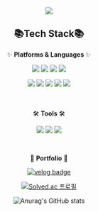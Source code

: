 <div align="center">

<img src="https://capsule-render.vercel.app/api?type=waving&color=FFB6C1&height=200&section=header&text=YEBIN'S%20GITHUB&fontSize=90&fontColor=FFFFFF" />

## 📚Tech Stack📚

✨ **Platforms & Languages** ✨
<!-- 자바 -->
<img src="https://img.shields.io/badge/Java-007396?style=flat&logo=OpenJDK&logoColor=white"/> <!-- 스프링 --><img src="https://img.shields.io/badge/Spring-6DB33F?style=flat&logo=spring&logoColor=white"/> <!-- 스프링부트 --><img src="https://img.shields.io/badge/SpringBoot-6DB33F?style=flat&logo=springboot&logoColor=white"/> <!-- django --><img src="https://img.shields.io/badge/Django-092E20?style=flat&logo=django&logoColor=white"/>
<!-- MySQL --><img src="https://img.shields.io/badge/MySQL-4479A1?style=flat&logo=mysql&logoColor=white"/> <!-- Oracle --><img src="https://img.shields.io/badge/Oracle-F80000?style=flat&logo=oracle&logoColor=white"/>
<!-- html --><img src="https://img.shields.io/badge/HTML5-E34F26?style=flat&logo=html5&logoColor=white"/> <!-- css --><img src="https://img.shields.io/badge/CSS3-1572B6?style=flat&logo=css3&logoColor=white"/> <!-- javascript --><img src="https://img.shields.io/badge/JavaScript-F7DF1E?style=flat&logo=JavaScript&logoColor=white"/>

<br>
<br>
<br>

🛠️ **Tools** 🛠️
<!-- 깃허브 -->
<img src="https://img.shields.io/badge/GitHub-181717?style=flat&logo=github&logoColor=white"/> <!-- 인텔리제이 --><img src="https://img.shields.io/badge/intelliJ%20IDEA-000000?style=flat&logo=intellijidea&logoColor=white"/> <!-- 이클립스 --><img src="https://img.shields.io/badge/eclipse%20IDE-2C2255?style=flat&logo=eclipseide&logoColor=white"/>


<br>


🎨 **Portfolio** 🎨
<!-- 벨로그 -->
<a href="https://velog.io/@y_bin/posts">
    <img src="https://img.shields.io/badge/velog-20C997?style=flat&logo=velog&logoColor=white" alt="velog badge"/>
</a>

<br>
  
[![Solved.ac
프로필](http://mazassumnida.wtf/api/v2/generate_badge?boj=yebin0322)](https://solved.ac/yebin0322)

  
![Anurag's GitHub stats](https://github-readme-stats.vercel.app/api?username=Jyebin&show_icons=true&theme=graywhite)

